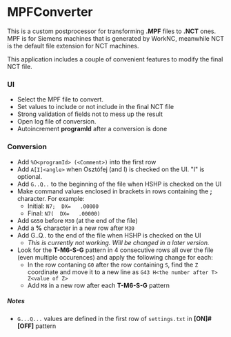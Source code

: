 # MPFConverter

This is a custom postprocessor for transforming **.MPF** files to **.NCT** ones.
MPF is for Siemens machines that is generated by WorkNC, meanwhile NCT is the default file extension for NCT machines.

This application includes a couple of convenient features to modify the final NCT file.

### UI

- Select the MPF file to convert.
- Set values to include or not include in the final NCT file
- Strong validation of fields not to mess up the result
- Open log file of conversion.
- Autoincrement **programId** after a conversion is done

### Conversion

- Add ```%O<programId> (<Comment>)``` into the first row
- Add ```A[I]<angle>``` when Osztófej (and I) is checked on the UI. "I" is optional.
- Add ```G..Q..``` to the beginning of the file when HSHP is checked on the UI
- Make command values enclosed in brackets in rows containing the **;** character. For example:
    - Initial: ```N7;  DX=   .00000```
    - Final: ```N7(  DX=   .00000)```
- Add ```G650``` before ```M30``` (at the end of the file)
- Add a **%** character in a new row after ```M30```
- Add G..Q.. to the end of the file when HSHP is checked on the UI
    - *This is currently not working. Will be changed in a later version.*
- Look for the **T-M6-S-G** pattern in 4 consecutive rows all over the file (even multiple occurences) and apply the following change for each:
    - In the row contaning ```G0``` after the row containing ```S```, find the ```Z``` coordinate and move it to a new line as ```G43 H<the number after T> Z<value of Z>```
    - Add ```M8``` in a new row after each **T-M6-S-G** pattern

##### Notes

- ```G...Q...``` values are defined in the first row of ```settings.txt``` in **[ON]#[OFF]** pattern
